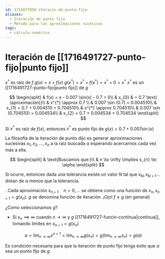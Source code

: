 ```yaml
---
id: 1715077058-iteracin-de-punto-fijo
aliases:
  - Iteración de punto fijo
  - Método para las aproximaciones sucesivas
tags:
  - cálculo-numérico
---
```


# Iteración de [[1716491727-punto-fijo|punto fijo]]

$x^{*}$ es raíz de $f$
$g(x) = x + f(x)$
$g(x^{*}) = x^{*} + f(x^{*}) = x^{*} + 0 = x^{*}$
$x^{*}$ es un [[1716491727-punto-fijo|punto fijo]] de $g$

$$
\begin{split}
    & f(x) = x - 0.007 \sin(x) - 0.7 = 0\\
    & x_{0} & = 0.7 \text{ (aproximación)}\\
    & x^{*} \approx 0.7 \\
    & 0.007 \sin (0.7) = 0.004510\\
    & x_{1} = 0.7 + 0.004510 = 0.704510\\
    & x^{*} \approx 0.704510\\
    & 0.007 \sin (0.704510) = 0.004534\\
    & x_{2} = 0.7 + 0.004534 = 0.704534
\end{split}
$$

Si $x^{*}$ es raíz de $f(x)$, entonces $x^{*}$ es punto fijo de $g(x) = 0.7 + 0.007\sin(x)$

La filosofía de la iteración de punto dijo es generar aproximaciones sucesivas $x_{1},x_{2},\ldots ,x_{n}$ a la raíz buscada $\alpha$ esperando acercarnos cada vez más a ella. 

$$
\begin{split}
    & \text{Buscamos que:}\\
    & n \to \infty \implies x_{n} \to \alpha
\end{split}
$$

Si ocurre, entonces dada una tolerancia existe un valor $N$ tal que $x_N,x_{N+1}\ldots$ distan de $\alpha$ menos que la tolerancia.

. Cada aproximación $x_{n+1} \quad n=0,\ldots$ se obtiene como una función de $x_{n}, x_{n+1}=g(x_n)$. $g$ se denomina función de iteración. ¡Ojo! $f\neq g$ (en general)

¿Como seleccionamos $g$?

- Si $x_n \implies \infty$ cuando $n \to \infty$ y $g$ [[1716491727-funcin-continua|continua]], tomando límites en $x_{n+1}=g(x_n)$

$$
\alpha = \lim_{n \to \infty} x^{n+1} = \lim_{n \to \infty} g(x_n) = g(\lim_{n \to \infty} x_n) = g(\alpha)
$$

Es condición necesaria para que la iteración de punto fijo tenga éxito que $\alpha$ sea un punto fijo de $g$.
